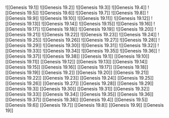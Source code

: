 ![[Genesis 19.1]]
![[Genesis 19.2]]
![[Genesis 19.3]]
![[Genesis 19.4]]
![[Genesis 19.5]]
![[Genesis 19.6]]
![[Genesis 19.7]]
![[Genesis 19.8]]
![[Genesis 19.9]]
![[Genesis 19.10]]
![[Genesis 19.11]]
![[Genesis 19.12]]
![[Genesis 19.13]]
![[Genesis 19.14]]
![[Genesis 19.15]]
![[Genesis 19.16]]
![[Genesis 19.17]]
![[Genesis 19.18]]
![[Genesis 19.19]]
![[Genesis 19.20]]
![[Genesis 19.21]]
![[Genesis 19.22]]
![[Genesis 19.23]]
![[Genesis 19.24]]
![[Genesis 19.25]]
![[Genesis 19.26]]
![[Genesis 19.27]]
![[Genesis 19.28]]
![[Genesis 19.29]]
![[Genesis 19.30]]
![[Genesis 19.31]]
![[Genesis 19.32]]
![[Genesis 19.33]]
![[Genesis 19.34]]
![[Genesis 19.35]]
![[Genesis 19.36]]
![[Genesis 19.37]]
![[Genesis 19.38]]
[[Genesis 19.1]]
[[Genesis 19.10]]
[[Genesis 19.11]]
[[Genesis 19.12]]
[[Genesis 19.13]]
[[Genesis 19.14]]
[[Genesis 19.15]]
[[Genesis 19.16]]
[[Genesis 19.17]]
[[Genesis 19.18]]
[[Genesis 19.19]]
[[Genesis 19.2]]
[[Genesis 19.20]]
[[Genesis 19.21]]
[[Genesis 19.22]]
[[Genesis 19.23]]
[[Genesis 19.24]]
[[Genesis 19.25]]
[[Genesis 19.26]]
[[Genesis 19.27]]
[[Genesis 19.28]]
[[Genesis 19.29]]
[[Genesis 19.3]]
[[Genesis 19.30]]
[[Genesis 19.31]]
[[Genesis 19.32]]
[[Genesis 19.33]]
[[Genesis 19.34]]
[[Genesis 19.35]]
[[Genesis 19.36]]
[[Genesis 19.37]]
[[Genesis 19.38]]
[[Genesis 19.4]]
[[Genesis 19.5]]
[[Genesis 19.6]]
[[Genesis 19.7]]
[[Genesis 19.8]]
[[Genesis 19.9]]
[[Genesis 19]]
